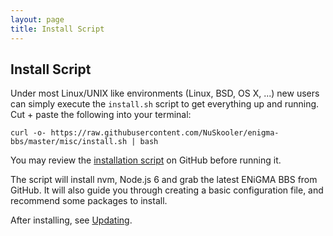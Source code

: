 ```yaml
---
layout: page
title: Install Script
---
```

## Install Script
Under most Linux/UNIX like environments (Linux, BSD, OS X, ...)  new users can simply execute the `install.sh` script to get everything up and running. Cut + paste the following into your terminal:

```
curl -o- https://raw.githubusercontent.com/NuSkooler/enigma-bbs/master/misc/install.sh | bash
```

You may review the [installation script](https://raw.githubusercontent.com/NuSkooler/enigma-bbs/master/misc/install.sh)
on GitHub before running it.

The script will install nvm, Node.js 6 and grab the latest ENiGMA BBS from GitHub. It will also guide you through creating a basic configuration file, and recommend some packages to install.

After installing, see [Updating](/docs/admin/updating.md).

